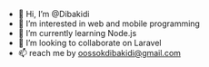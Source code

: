- 👋 Hi, I’m @Dibakidi
- 👀 I’m interested in web and mobile programming
- 🌱 I’m currently learning Node.js
- 💞️ I’m looking to collaborate on Laravel
- 📫 reach me by oossokdibakidi@gmail.com

<!---
Dibakidi/Dibakidi is a ✨ special ✨ repository because its `README.md` (this file) appears on your GitHub profile.
You can click the Preview link to take a look at your changes.
--->
